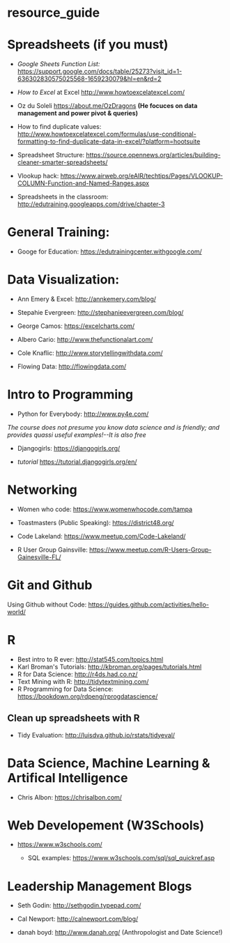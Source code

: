 # resource_guide



# Spreadsheets (if you must)

* *Google Sheets Function List:* https://support.google.com/docs/table/25273?visit_id=1-636302830575025568-1659230079&hl=en&rd=2

* *How to Excel* at Excel http://www.howtoexcelatexcel.com/

* Oz du Soleli https://about.me/OzDragons **(He focuces on data management and power pivot & queries)**

* How to find duplicate values: http://www.howtoexcelatexcel.com/formulas/use-conditional-formatting-to-find-duplicate-data-in-excel/?platform=hootsuite

* Spreadsheet Structure: https://source.opennews.org/articles/building-cleaner-smarter-spreadsheets/

* Vlookup hack:
https://www.airweb.org/eAIR/techtips/Pages/VLOOKUP-COLUMN-Function-and-Named-Ranges.aspx

* Spreadsheets in the classroom: http://edutraining.googleapps.com/drive/chapter-3


# General Training: 

* Googe for Education: https://edutrainingcenter.withgoogle.com/


# Data Visualization: 

* Ann Emery & Excel: http://annkemery.com/blog/

* Stepahie Evergreen: http://stephanieevergreen.com/blog/

* George Camos: https://excelcharts.com/

* Albero Cario: http://www.thefunctionalart.com/

* Cole Knaflic: http://www.storytellingwithdata.com/

* Flowing Data: http://flowingdata.com/

# Intro to Programming

* Python for Everybody: http://www.py4e.com/

*The course does not presume you know data science and is friendly; and provides quassi useful examples!--It is also free*

* Djangogirls: https://djangogirls.org/

* *tutorial* https://tutorial.djangogirls.org/en/

# Networking 

* Women who code: https://www.womenwhocode.com/tampa

* Toastmasters (Public Speaking): https://district48.org/

* Code Lakeland: https://www.meetup.com/Code-Lakeland/

* R User Group Gainsville: https://www.meetup.com/R-Users-Group-Gainesville-FL/


# Git and Github

Using Github without Code: https://guides.github.com/activities/hello-world/

# R

* Best intro to R ever: http://stat545.com/topics.html
* Karl Broman's Tutorials: http://kbroman.org/pages/tutorials.html
* R for Data Science: http://r4ds.had.co.nz/
* Text Mining with R: http://tidytextmining.com/
* R Programming for Data Science: https://bookdown.org/rdpeng/rprogdatascience/

## Clean up spreadsheets with R

* Tidy Evaluation: http://luisdva.github.io/rstats/tidyeval/


# Data Science, Machine Learning & Artifical Intelligence

* Chris Albon: https://chrisalbon.com/

# Web Developement (W3Schools)


* https://www.w3schools.com/

   * SQL examples: https://www.w3schools.com/sql/sql_quickref.asp



# Leadership Management Blogs

* Seth Godin: http://sethgodin.typepad.com/

* Cal Newport: http://calnewport.com/blog/

* danah boyd: http://www.danah.org/ (Anthropologist and Date Science!)
